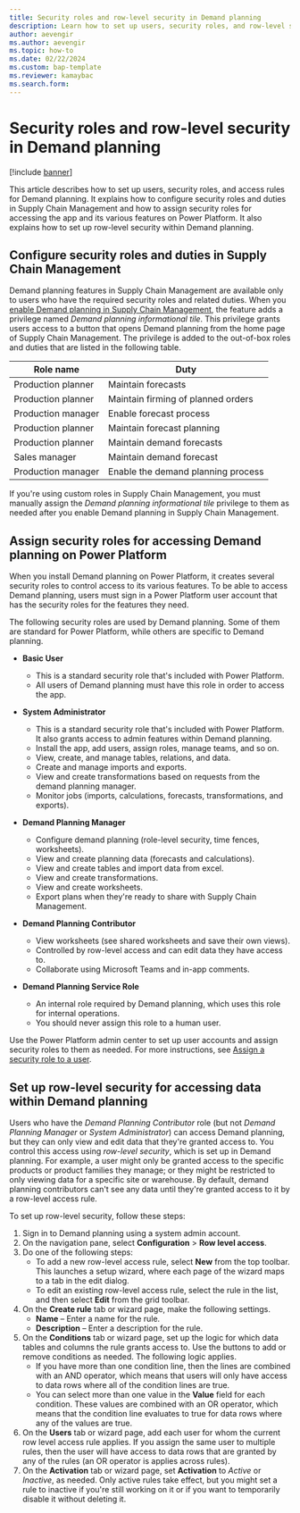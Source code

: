 ```yaml
---
title: Security roles and row-level security in Demand planning
description: Learn how to set up users, security roles, and row-level security for Demand planning with an outline on configuring security roles and duties.
author: aevengir
ms.author: aevengir
ms.topic: how-to
ms.date: 02/22/2024
ms.custom: bap-template
ms.reviewer: kamaybac
ms.search.form:
---
```


# Security roles and row-level security in Demand planning

[!include [banner](../includes/banner.md)]

This article describes how to set up users, security roles, and access rules for Demand planning. It explains how to configure security roles and duties in Supply Chain Management and how to assign security roles for accessing the app and its various features on Power Platform. It also explains how to set up row-level security within Demand planning.

## Configure security roles and duties in Supply Chain Management

Demand planning features in Supply Chain Management are available only to users who have the required security roles and related duties. When you [enable Demand planning in Supply Chain Management](install-demand-planning.md), the feature adds a privilege named *Demand planning informational tile*. This privilege grants users access to a button that opens Demand planning from the home page of Supply Chain Management. The privilege is added to the out-of-box roles and duties that are listed in the following table.

| Role name | Duty |
|---|---|
| Production planner | Maintain forecasts |
| Production planner | Maintain firming of planned orders |
| Production manager | Enable forecast process |
| Production planner | Maintain forecast planning |
| Production planner | Maintain demand forecasts |
| Sales manager | Maintain demand forecast |
| Production manager | Enable the demand planning process |

If you're using custom roles in Supply Chain Management, you must manually assign the *Demand planning informational tile* privilege to them as needed after you enable Demand planning in Supply Chain Management.

## Assign security roles for accessing Demand planning on Power Platform

When you install Demand planning on Power Platform, it creates several security roles to control access to its various features. To be able to access Demand planning, users must sign in a Power Platform user account that has the security roles for the features they need.

The following security roles are used by Demand planning. Some of them are standard for Power Platform, while others are specific to Demand planning.

- **Basic User**
    - This is a standard security role that's included with Power Platform.
    - All users of Demand planning must have this role in order to access the app.

- **System Administrator**  
    - This is a standard security role that's included with Power Platform. It also grants access to admin features within Demand planning.
    - Install the app, add users, assign roles, manage teams, and so on.
    - View, create, and manage tables, relations, and data.
    - Create and manage imports and exports.
    - View and create transformations based on requests from the demand planning manager.
    - Monitor jobs (imports, calculations, forecasts, transformations, and exports).

- **Demand Planning Manager**
    - Configure demand planning (role-level security, time fences, worksheets).
    - View and create planning data (forecasts and calculations).
    - View and create tables and import data from excel.
    - View and create transformations.
    - View and create worksheets.
    - Export plans when they're ready to share with Supply Chain Management.

- **Demand Planning Contributor**
    - View worksheets (see shared worksheets and save their own views).
    - Controlled by row-level access and can edit data they have access to.
    - Collaborate using Microsoft Teams and in-app comments.

- **Demand Planning Service Role**
    - An internal role required by Demand planning, which uses this role for internal operations.
    - You should never assign this role to a human user.

Use the Power Platform admin center to set up user accounts and assign security roles to them as needed. For more instructions, see [Assign a security role to a user](/power-platform/admin/assign-security-roles).

## Set up row-level security for accessing data within Demand planning

Users who have the *Demand Planning Contributor* role (but not *Demand Planning Manager* or *System Administrator*) can access Demand planning, but they can only view and edit data that they're granted access to. You control this access using *row-level security*, which is set up in Demand planning. For example, a user might only be granted access to the specific products or product families they manage; or they might be restricted to only viewing data for a specific site or warehouse. By default, demand planning contributors can't see any data until they're granted access to it by a row-level access rule.

To set up row-level security, follow these steps:

1. Sign in to Demand planning using a system admin account.
1. On the navigation pane, select **Configuration** \> **Row level access**.
1. Do one of the following steps:
    - To add a new row-level access rule, select **New** from the top toolbar. This launches a setup wizard, where each page of the wizard maps to a tab in the edit dialog.
    - To edit an existing row-level access rule, select the rule in the list, and then select **Edit** from the grid toolbar.
1. On the **Create rule** tab or wizard page, make the following settings.
    - **Name** – Enter a name for the rule.
    - **Description** – Enter a description for the rule.
1. On the **Conditions** tab or wizard page, set up the logic for which data tables and columns the rule grants access to. Use the buttons to add or remove conditions as needed. The following logic applies.
    - If you have more than one condition line, then the lines are combined with an AND operator, which means that users will only have access to data rows where all of the condition lines are true.
    - You can select more than one value in the **Value** field for each condition. These values are combined with an OR operator, which means that the condition line evaluates to true for data rows where any of the values are true.
1. On the **Users** tab or wizard page, add each user for whom the current row level access rule applies. If you assign the same user to multiple rules, then the user will have access to data rows that are granted by any of the rules (an OR operator is applies across rules).
1. On the **Activation** tab or wizard page, set **Activation** to *Active* or *Inactive*, as needed. Only active rules take effect, but you might set a rule to inactive if you're still working on it or if you want to temporarily disable it without deleting it.
